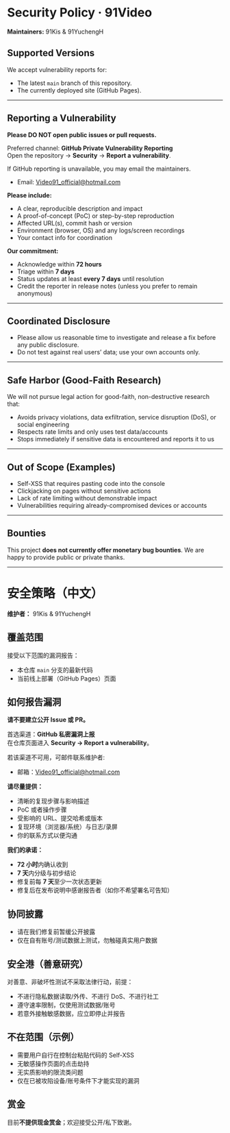 # Security Policy · 91Video

**Maintainers:** 91Kis & 91YuchengH

## Supported Versions
We accept vulnerability reports for:
- The latest `main` branch of this repository.
- The currently deployed site (GitHub Pages).

---

## Reporting a Vulnerability
**Please DO NOT open public issues or pull requests.**

Preferred channel: **GitHub Private Vulnerability Reporting**  
Open the repository → **Security** → **Report a vulnerability**.

If GitHub reporting is unavailable, you may email the maintainers.
- Email: <Video91_official@hotmail.com>

**Please include:**
- A clear, reproducible description and impact
- A proof-of-concept (PoC) or step-by-step reproduction
- Affected URL(s), commit hash or version
- Environment (browser, OS) and any logs/screen recordings
- Your contact info for coordination

**Our commitment:**
- Acknowledge within **72 hours**
- Triage within **7 days**
- Status updates at least **every 7 days** until resolution
- Credit the reporter in release notes (unless you prefer to remain anonymous)

---

## Coordinated Disclosure
- Please allow us reasonable time to investigate and release a fix before any public disclosure.
- Do not test against real users’ data; use your own accounts only.

---

## Safe Harbor (Good-Faith Research)
We will not pursue legal action for good-faith, non-destructive research that:
- Avoids privacy violations, data exfiltration, service disruption (DoS), or social engineering
- Respects rate limits and only uses test data/accounts
- Stops immediately if sensitive data is encountered and reports it to us

---

## Out of Scope (Examples)
- Self-XSS that requires pasting code into the console
- Clickjacking on pages without sensitive actions
- Lack of rate limiting without demonstrable impact
- Vulnerabilities requiring already-compromised devices or accounts

---

## Bounties
This project **does not currently offer monetary bug bounties**. We are happy to provide public or private thanks.

---

# 安全策略（中文）

**维护者：** 91Kis & 91YuchengH

## 覆盖范围
接受以下范围的漏洞报告：
- 本仓库 `main` 分支的最新代码
- 当前线上部署（GitHub Pages）页面

## 如何报告漏洞
**请不要建立公开 Issue 或 PR。**

首选渠道：**GitHub 私密漏洞上报**  
在仓库页面进入 **Security → Report a vulnerability**。

若该渠道不可用，可邮件联系维护者:
- 邮箱：<Video91_official@hotmail.com>

**请尽量提供：**
- 清晰的复现步骤与影响描述
- PoC 或者操作步骤
- 受影响的 URL、提交哈希或版本
- 复现环境（浏览器/系统）与日志/录屏
- 你的联系方式以便沟通

**我们的承诺：**
- **72 小时**内确认收到  
- **7 天**内分级与初步结论  
- 修复前每 **7 天**至少一次状态更新  
- 修复后在发布说明中感谢报告者（如你不希望署名可告知）

## 协同披露
- 请在我们修复前暂缓公开披露
- 仅在自有账号/测试数据上测试，勿触碰真实用户数据

## 安全港（善意研究）
对善意、非破坏性测试不采取法律行动，前提：
- 不进行隐私数据读取/外传、不进行 DoS、不进行社工
- 遵守速率限制，仅使用测试数据/账号
- 若意外接触敏感数据，应立即停止并报告

## 不在范围（示例）
- 需要用户自行在控制台粘贴代码的 Self-XSS
- 无敏感操作页面的点击劫持
- 无实质影响的限流类问题
- 仅在已被攻陷设备/账号条件下才能实现的漏洞

## 赏金
目前**不提供现金赏金**；欢迎接受公开/私下致谢。
